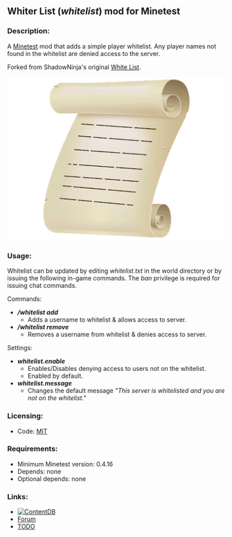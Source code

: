 ## Whiter List (*whitelist*) mod for Minetest

### Description:

A [Minetest][] mod that adds a simple player whitelist. Any player names not found in the whitelist are denied access to the server.

Forked from ShadowNinja's original [White List][].

![icon](icon.png)

### Usage:

Whitelist can be updated by editing *whitelist.txt* in the world directory or by issuing the following in-game commands. The *ban* privilege is required for issuing chat commands.

Commands:
- ***/whitelist add <name>***
	- Adds a username to whitelist & allows access to server.
- ***/whitelist remove <name>***
	- Removes a username from whitelist & denies access to server.

Settings:
- ***whitelist.enable***
	- Enables/Disables denying access to users not on the whitelist.
	- Enabled by default.
- ***whitelist.message***
	- Changes the default message *"This server is whitelisted and you are not on the whitelist."*

### Licensing:

- Code: [MIT](LICENSE.txt)

### Requirements:

- Minimum Minetest version: 0.4.16
- Depends: none
- Optional depends: none

### Links:

- [![ContentDB](https://content.minetest.net/packages/AntumDeluge/whitelist/shields/title/)](https://content.minetest.net/packages/AntumDeluge/whitelist/)
- [Forum](https://forum.minetest.net/viewtopic.php?t=18325)
- [TODO](TODO.txt)


[Minetest]: http://www.minetest.net/
[White List]: https://forum.minetest.net/viewtopic.php?t=8434
